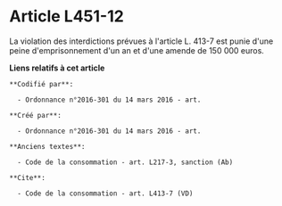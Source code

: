# Article L451-12

La violation des interdictions prévues à l'article L. 413-7 est punie d'une peine d'emprisonnement d'un an et d'une amende de
150 000 euros.

**Liens relatifs à cet article**

	**Codifié par**:

	  - Ordonnance n°2016-301 du 14 mars 2016 - art.

	**Créé par**:

	  - Ordonnance n°2016-301 du 14 mars 2016 - art.

	**Anciens textes**:

	  - Code de la consommation - art. L217-3, sanction (Ab)

	**Cite**:

	  - Code de la consommation - art. L413-7 (VD)

